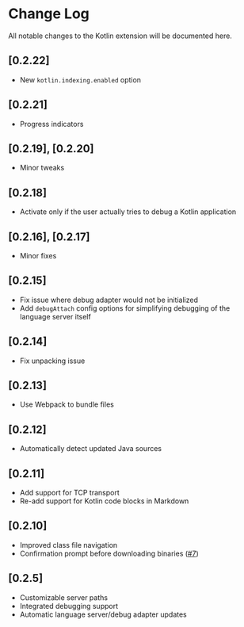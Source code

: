 # Change Log
All notable changes to the Kotlin extension will be documented here.

## [0.2.22]
- New `kotlin.indexing.enabled` option

## [0.2.21]
- Progress indicators

## [0.2.19], [0.2.20]
- Minor tweaks

## [0.2.18]
- Activate only if the user actually tries to debug a Kotlin application

## [0.2.16], [0.2.17]
- Minor fixes

## [0.2.15]
- Fix issue where debug adapter would not be initialized
- Add `debugAttach` config options for simplifying debugging of the language server itself

## [0.2.14]
- Fix unpacking issue

## [0.2.13]
- Use Webpack to bundle files

## [0.2.12]
- Automatically detect updated Java sources

## [0.2.11]
- Add support for TCP transport
- Re-add support for Kotlin code blocks in Markdown

## [0.2.10]
- Improved class file navigation
- Confirmation prompt before downloading binaries ([#7](https://github.com/fwcd/vscode-kotlin-ide/issues/7))

## [0.2.5]
- Customizable server paths
- Integrated debugging support
- Automatic language server/debug adapter updates
